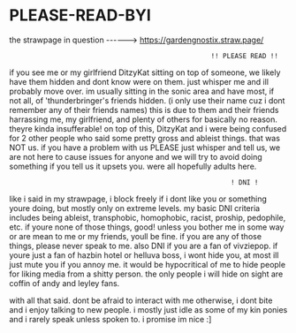 # PLEASE-READ-BYI
the strawpage in question ------> https://gardengnostix.straw.page/

                                                       !! PLEASE READ !!

if you see me or my girlfriend DitzyKat sitting on top of someone, we likely have them hidden and dont know were on them. just whisper me and ill probably move over. im usually sitting in the sonic area and have most, if not all, of 'thunderbringer's friends hidden.
(i only use their name cuz i dont remember any of their friends names) this is due to them and their friends harrassing me, my girlfriend, and plenty of others for basically no reason. theyre kinda insufferable! on top of this, DitzyKat and i were being confused for 2 other people who said some pretty gross and ableist things.
that was NOT us. if you have a problem with us PLEASE just whisper and tell us, we are not here to cause issues for anyone and we will try to avoid doing something if you tell us it upsets you. were all hopefully adults here.


                                                            ! DNI !
like i said in my strawpage, i block freely if i dont like you or something youre doing, but mostly only on extreme levels. my basic DNI criteria includes being ableist, transphobic, homophobic, racist, proship, pedophile, etc.
if youre none of those things, good! unless you bother me in some way or are mean to me or my friends, youll be fine. if you are any of those things, please never speak to me.
also DNI if you are a fan of vivziepop. if youre just a fan of hazbin hotel or helluva boss, i wont hide you, at most ill just mute you if you annoy me. it would be hypocritical of me to hide people for liking media from a shitty person.
the only people i will hide on sight are coffin of andy and leyley fans. 

with all that said. dont be afraid to interact with me otherwise, i dont bite and i enjoy talking to new people. i mostly just idle as some of my kin ponies and i rarely speak unless spoken to.
i promise im nice :]
